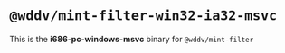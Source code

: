 # `@wddv/mint-filter-win32-ia32-msvc`

This is the **i686-pc-windows-msvc** binary for `@wddv/mint-filter`
